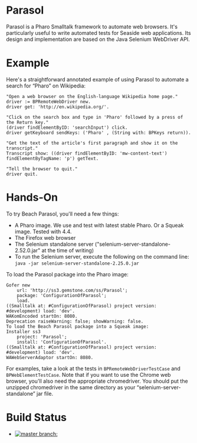 # Parasol

Parasol is a Pharo Smalltalk framework to automate web browsers. It's particularly useful to write automated tests for Seaside web applications. Its design and implementation are based on the Java Selenium WebDriver API.

# Example

Here's a straightforward annotated example of using Parasol to automate a search for “Pharo” on Wikipedia:
```
"Open a web browser on the English-language Wikipedia home page."
driver := BPRemoteWebDriver new.
driver get: 'http://en.wikipedia.org/'.

"Click on the search box and type in 'Pharo' followed by a press of the Return key."
(driver findElementByID: 'searchInput') click.
driver getKeyboard sendKeys: ('Pharo' , (String with: BPKeys return)).

"Get the text of the article's first paragraph and show it on the transcript."
Transcript show: ((driver findElementByID: 'mw-content-text') findElementByTagName: 'p') getText.

"Tell the browser to quit."
driver quit.
```
# Hands-On

To try Beach Parasol, you'll need a few things:
- A Pharo image. We use and test with latest stable Pharo. Or a Squeak image. Tested with 4.4.
- The Firefox web browser
- The Selenium standalone server ("selenium-server-standalone-2.52.0.jar" at the time of writing)
- To run the Selenium server, execute the following on the command line:
`java -jar selenium-server-standalone-2.25.0.jar`

To load the Parasol package into the Pharo image:
```
Gofer new
    url: 'http://ss3.gemstone.com/ss/Parasol';
    package: 'ConfigurationOfParasol';
    load.
((Smalltalk at: #ConfigurationOfParasol) project version: #development) load: 'dev'.
WAKomEncoded startOn: 8080.
Deprecation raiseWarning: false; showWarning: false.
To load the Beach Parasol package into a Squeak image:
Installer ss3
    project: 'Parasol';
    install: 'ConfigurationOfParasol'.
((Smalltalk at: #ConfigurationOfParasol) project version: #development) load: 'dev'.
WAWebServerAdaptor startOn: 8080.
```

For examples, take a look at the tests in `BPRemoteWebDriverTestCase` and `BPWebElementTestCase`.
Note that if you want to use the Chrome web browser, you'll also need the appropriate chromedriver. You should put the unzipped chromedriver in the same directory as your “selenium-server-standalone” jar file.

# Build Status
 - [![master branch:](https://travis-ci.org/SeasideSt/Parasol.svg?branch=master)](https://travis-ci.org/SeasideSt/Parasol)
